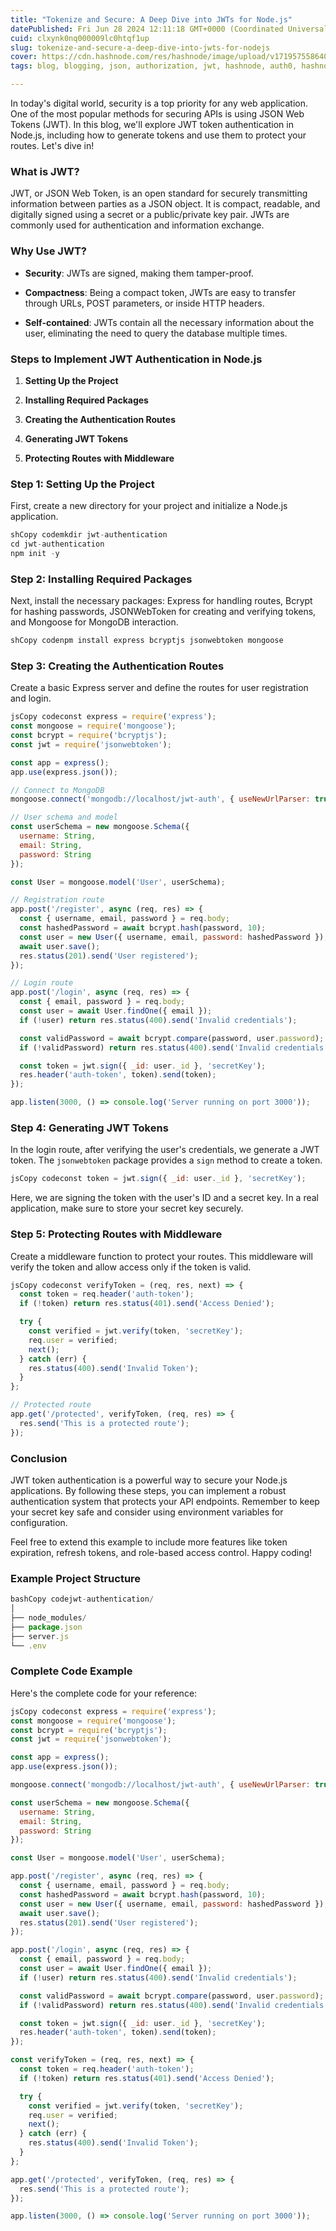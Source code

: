 ```yaml
---
title: "Tokenize and Secure: A Deep Dive into JWTs for Node.js"
datePublished: Fri Jun 28 2024 12:11:18 GMT+0000 (Coordinated Universal Time)
cuid: clxynk0nq000009lc0htqf1up
slug: tokenize-and-secure-a-deep-dive-into-jwts-for-nodejs
cover: https://cdn.hashnode.com/res/hashnode/image/upload/v1719575586400/ef4b9482-4484-476a-894c-d447915ec6df.png
tags: blog, blogging, json, authorization, jwt, hashnode, auth0, hashnodecommunity, hashnodebootcamp, blogswithcc, blogswithcc-on-hashnode, jwt-tokenjson-webtokentoken-authenticationaccess-tokenjson-tokenjwt-securityjwt-authenticationtoken-based-authenticationjwt-decodingjwt-implementation, json-web-tokens-jwt, jwttokens, jwtauthentication

---
```


In today's digital world, security is a top priority for any web application. One of the most popular methods for securing APIs is using JSON Web Tokens (JWT). In this blog, we'll explore JWT token authentication in Node.js, including how to generate tokens and use them to protect your routes. Let's dive in!

### What is JWT?

JWT, or JSON Web Token, is an open standard for securely transmitting information between parties as a JSON object. It is compact, readable, and digitally signed using a secret or a public/private key pair. JWTs are commonly used for authentication and information exchange.

### Why Use JWT?

* **Security**: JWTs are signed, making them tamper-proof.
    
* **Compactness**: Being a compact token, JWTs are easy to transfer through URLs, POST parameters, or inside HTTP headers.
    
* **Self-contained**: JWTs contain all the necessary information about the user, eliminating the need to query the database multiple times.
    

### Steps to Implement JWT Authentication in Node.js

1. **Setting Up the Project**
    
2. **Installing Required Packages**
    
3. **Creating the Authentication Routes**
    
4. **Generating JWT Tokens**
    
5. **Protecting Routes with Middleware**
    

### Step 1: Setting Up the Project

First, create a new directory for your project and initialize a Node.js application.

```javascript
shCopy codemkdir jwt-authentication
cd jwt-authentication
npm init -y
```

### Step 2: Installing Required Packages

Next, install the necessary packages: Express for handling routes, Bcrypt for hashing passwords, JSONWebToken for creating and verifying tokens, and Mongoose for MongoDB interaction.

```javascript
shCopy codenpm install express bcryptjs jsonwebtoken mongoose
```

### Step 3: Creating the Authentication Routes

Create a basic Express server and define the routes for user registration and login.

```javascript
jsCopy codeconst express = require('express');
const mongoose = require('mongoose');
const bcrypt = require('bcryptjs');
const jwt = require('jsonwebtoken');

const app = express();
app.use(express.json());

// Connect to MongoDB
mongoose.connect('mongodb://localhost/jwt-auth', { useNewUrlParser: true, useUnifiedTopology: true });

// User schema and model
const userSchema = new mongoose.Schema({
  username: String,
  email: String,
  password: String
});

const User = mongoose.model('User', userSchema);

// Registration route
app.post('/register', async (req, res) => {
  const { username, email, password } = req.body;
  const hashedPassword = await bcrypt.hash(password, 10);
  const user = new User({ username, email, password: hashedPassword });
  await user.save();
  res.status(201).send('User registered');
});

// Login route
app.post('/login', async (req, res) => {
  const { email, password } = req.body;
  const user = await User.findOne({ email });
  if (!user) return res.status(400).send('Invalid credentials');

  const validPassword = await bcrypt.compare(password, user.password);
  if (!validPassword) return res.status(400).send('Invalid credentials');

  const token = jwt.sign({ _id: user._id }, 'secretKey');
  res.header('auth-token', token).send(token);
});

app.listen(3000, () => console.log('Server running on port 3000'));
```

### Step 4: Generating JWT Tokens

In the login route, after verifying the user's credentials, we generate a JWT token. The `jsonwebtoken` package provides a `sign` method to create a token.

```javascript
jsCopy codeconst token = jwt.sign({ _id: user._id }, 'secretKey');
```

Here, we are signing the token with the user's ID and a secret key. In a real application, make sure to store your secret key securely.

### Step 5: Protecting Routes with Middleware

Create a middleware function to protect your routes. This middleware will verify the token and allow access only if the token is valid.

```javascript
jsCopy codeconst verifyToken = (req, res, next) => {
  const token = req.header('auth-token');
  if (!token) return res.status(401).send('Access Denied');

  try {
    const verified = jwt.verify(token, 'secretKey');
    req.user = verified;
    next();
  } catch (err) {
    res.status(400).send('Invalid Token');
  }
};

// Protected route
app.get('/protected', verifyToken, (req, res) => {
  res.send('This is a protected route');
});
```

### Conclusion

JWT token authentication is a powerful way to secure your Node.js applications. By following these steps, you can implement a robust authentication system that protects your API endpoints. Remember to keep your secret key safe and consider using environment variables for configuration.

Feel free to extend this example to include more features like token expiration, refresh tokens, and role-based access control. Happy coding!

### Example Project Structure

```javascript
bashCopy codejwt-authentication/
│
├── node_modules/
├── package.json
├── server.js
└── .env
```

### Complete Code Example

Here's the complete code for your reference:

```javascript
jsCopy codeconst express = require('express');
const mongoose = require('mongoose');
const bcrypt = require('bcryptjs');
const jwt = require('jsonwebtoken');

const app = express();
app.use(express.json());

mongoose.connect('mongodb://localhost/jwt-auth', { useNewUrlParser: true, useUnifiedTopology: true });

const userSchema = new mongoose.Schema({
  username: String,
  email: String,
  password: String
});

const User = mongoose.model('User', userSchema);

app.post('/register', async (req, res) => {
  const { username, email, password } = req.body;
  const hashedPassword = await bcrypt.hash(password, 10);
  const user = new User({ username, email, password: hashedPassword });
  await user.save();
  res.status(201).send('User registered');
});

app.post('/login', async (req, res) => {
  const { email, password } = req.body;
  const user = await User.findOne({ email });
  if (!user) return res.status(400).send('Invalid credentials');

  const validPassword = await bcrypt.compare(password, user.password);
  if (!validPassword) return res.status(400).send('Invalid credentials');

  const token = jwt.sign({ _id: user._id }, 'secretKey');
  res.header('auth-token', token).send(token);
});

const verifyToken = (req, res, next) => {
  const token = req.header('auth-token');
  if (!token) return res.status(401).send('Access Denied');

  try {
    const verified = jwt.verify(token, 'secretKey');
    req.user = verified;
    next();
  } catch (err) {
    res.status(400).send('Invalid Token');
  }
};

app.get('/protected', verifyToken, (req, res) => {
  res.send('This is a protected route');
});

app.listen(3000, () => console.log('Server running on port 3000'));
```